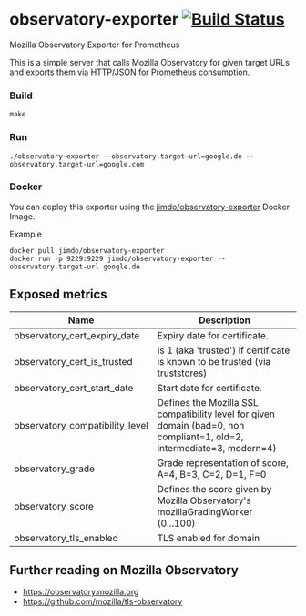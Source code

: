 # observatory-exporter [![Build Status](https://travis-ci.com/Jimdo/observatory-exporter.svg?token=1djnvUyMgtcVefCz54T4&branch=master)](https://travis-ci.com/Jimdo/observatory-exporter)
Mozilla Observatory Exporter for Prometheus

This is a simple server that calls Mozilla Observatory for given target URLs and exports them via HTTP/JSON for
Prometheus consumption.

### Build
```
make
```

### Run
```
./observatory-exporter --observatory.target-url=google.de --observatory.target-url=google.com
```

### Docker
You can deploy this exporter using the [jimdo/observatory-exporter](https://hub.docker.com/r/jimdo/observatory-exporter/) Docker Image.

Example
```
docker pull jimdo/observatory-exporter
docker run -p 9229:9229 jimdo/observatory-exporter --observatory.target-url google.de
```

## Exposed metrics
Name | Description
-----|-----
observatory_cert_expiry_date | Expiry date for certificate.
observatory_cert_is_trusted | Is 1 (aka 'trusted') if certificate is known to be trusted (via truststores)
observatory_cert_start_date | Start date for certificate.
observatory_compatibility_level | Defines the Mozilla SSL compatibility level for given domain (bad=0, non compliant=1, old=2, intermediate=3, modern=4)
observatory_grade | Grade representation of score, A=4, B=3, C=2, D=1, F=0
observatory_score | Defines the score given by Mozilla Observatory's mozillaGradingWorker (0...100)
observatory_tls_enabled | TLS enabled for domain

## Further reading on Mozilla Observatory
* https://observatory.mozilla.org
* https://github.com/mozilla/tls-observatory

